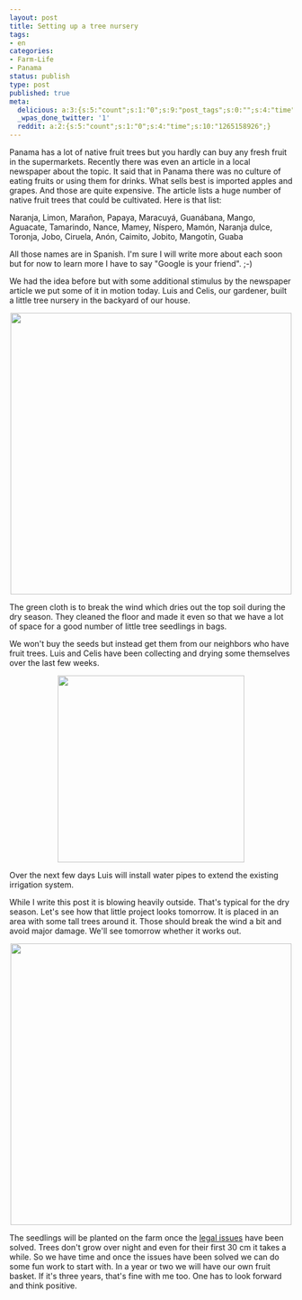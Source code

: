 ```yaml
---
layout: post
title: Setting up a tree nursery
tags:
- en
categories:
- Farm-Life
- Panama
status: publish
type: post
published: true
meta:
  delicious: a:3:{s:5:"count";s:1:"0";s:9:"post_tags";s:0:"";s:4:"time";s:10:"1265158923";}
  _wpas_done_twitter: '1'
  reddit: a:2:{s:5:"count";s:1:"0";s:4:"time";s:10:"1265158926";}
---
```

Panama has a lot of native fruit trees but you hardly can buy any fresh fruit in the supermarkets. Recently there was even an article in a local newspaper about the topic. It said that in Panama there was no culture of eating fruits or using them for drinks. What sells best is imported apples and grapes. And those are quite expensive. The article lists a huge number of native fruit trees that could be cultivated. Here is that list:

Naranja, Limon, Marañon, Papaya, Maracuyá, Guanábana, Mango, Aguacate, Tamarindo, Nance, Mamey, Níspero, Mamón, Naranja dulce, Toronja, Jobo, Ciruela, Anón, Caimito, Jobito, Mangotín, Guaba

All those names are in Spanish. I'm sure I will write more about each soon but for now to learn more I have to say "Google is your friend". ;-)

We had the idea before but with some additional stimulus by the newspaper article we put some of it in motion today. Luis and Celis, our gardener, built a little tree nursery in the backyard of our house.

<div style="text-align:center;"><a href="http://www.flickr.com/photos/34665899@N00/4226730969" title="View '' on Flickr.com"><img border="0" width="500" alt="" src="http://farm3.static.flickr.com/2730/4226730969_96e0159d62.jpg"></a></div>

The green cloth is to break the wind which dries out the top soil during the dry season. They cleaned the floor and made it even so that we have a lot of space for a good number of little tree seedlings in bags. 

We won't buy the seeds but instead get them from our neighbors who have fruit trees. Luis and Celis have been collecting and drying some themselves over the last few weeks.

<div style="text-align:center;"><a href="http://www.flickr.com/photos/34665899@N00/4226732979" title="View '' on Flickr.com"><img border="0" width="332" alt="" src="http://farm3.static.flickr.com/2791/4226732979_cea5d56e84.jpg"></a></div>

Over the next few days Luis will install water pipes to extend the existing irrigation system.

While I write this post it is blowing heavily outside. That's typical for the dry season. Let's see how that little project looks tomorrow. It is placed in an area with some tall trees around it. Those should break the wind a bit and avoid major damage. We'll see tomorrow whether it works out.

<div style="text-align:center;"><a href="http://www.flickr.com/photos/34665899@N00/4227505232" title="View '' on Flickr.com"><img border="0" width="500" alt="" src="http://farm5.static.flickr.com/4017/4227505232_717f98c0c0.jpg"></a></div>

The seedlings will be planted on the farm once the <a href="http://blog.stephan-schwab.com/2009/12/07/agreements-are-not-always-honored-by-all-parties/">legal issues</a> have been solved. Trees don't grow over night and even for their first 30 cm it takes a while. So we have time and once the issues have been solved we can do some fun work to start with. In a year or two we will have our own fruit basket. If it's three years, that's fine with me too. One has to look forward and think positive.
